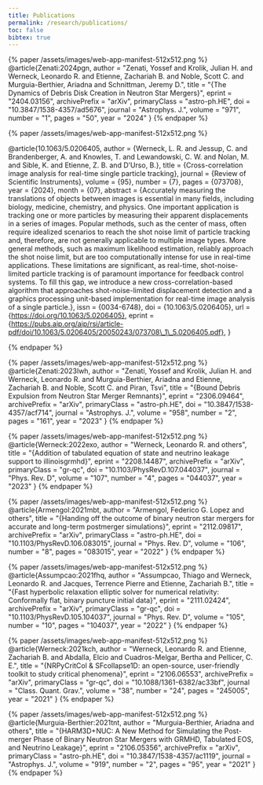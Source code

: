 ```yaml
---
title: Publications
permalink: /research/publications/
toc: false
bibtex: true
---
```


{% paper /assets/images/web-app-manifest-512x512.png %}
@article{Zenati:2024pgn,
    author = "Zenati, Yossef and Krolik, Julian H. and Werneck, Leonardo R. and Etienne, Zachariah B. and Noble, Scott C. and Murguia-Berthier, Ariadna and Schnittman, Jeremy D.",
    title = "{The Dynamics of Debris Disk Creation in Neutron Star Mergers}",
    eprint = "2404.03156",
    archivePrefix = "arXiv",
    primaryClass = "astro-ph.HE",
    doi = "10.3847/1538-4357/ad5676",
    journal = "Astrophys. J.",
    volume = "971",
    number = "1",
    pages = "50",
    year = "2024"
}
{% endpaper %}

{% paper /assets/images/web-app-manifest-512x512.png %}

@article{10.1063/5.0206405,
    author = {Werneck, L. R. and Jessup, C. and Brandenberger, A. and Knowles, T. and Lewandowski, C. W. and Nolan, M. and Sible, K. and Etienne, Z. B. and D’Urso, B.},
    title = {Cross-correlation image analysis for real-time single particle tracking},
    journal = {Review of Scientific Instruments},
    volume = {95},
    number = {7},
    pages = {073708},
    year = {2024},
    month = {07},
    abstract = {Accurately measuring the translations of objects between images is essential in many fields, including biology, medicine, chemistry, and physics. One important application is tracking one or more particles by measuring their apparent displacements in a series of images. Popular methods, such as the center of mass, often require idealized scenarios to reach the shot noise limit of particle tracking and, therefore, are not generally applicable to multiple image types. More general methods, such as maximum likelihood estimation, reliably approach the shot noise limit, but are too computationally intense for use in real-time applications. These limitations are significant, as real-time, shot-noise-limited particle tracking is of paramount importance for feedback control systems. To fill this gap, we introduce a new cross-correlation-based algorithm that approaches shot-noise-limited displacement detection and a graphics processing unit-based implementation for real-time image analysis of a single particle.},
    issn = {0034-6748},
    doi = {10.1063/5.0206405},
    url = {https://doi.org/10.1063/5.0206405},
    eprint = {https://pubs.aip.org/aip/rsi/article-pdf/doi/10.1063/5.0206405/20050243/073708\_1\_5.0206405.pdf},
}



{% endpaper %}

{% paper /assets/images/web-app-manifest-512x512.png %}
@article{Zenati:2023lwh,
    author = "Zenati, Yossef and Krolik, Julian H. and Werneck, Leonardo R. and Murguia-Berthier, Ariadna and Etienne, Zachariah B. and Noble, Scott C. and Piran, Tsvi",
    title = "{Bound Debris Expulsion from Neutron Star Merger Remnants}",
    eprint = "2306.09464",
    archivePrefix = "arXiv",
    primaryClass = "astro-ph.HE",
    doi = "10.3847/1538-4357/acf714",
    journal = "Astrophys. J.",
    volume = "958",
    number = "2",
    pages = "161",
    year = "2023"
}
{% endpaper %}

{% paper /assets/images/web-app-manifest-512x512.png %}
@article{Werneck:2022exo,
    author = "Werneck, Leonardo R. and others",
    title = "{Addition of tabulated equation of state and neutrino leakage support to illinoisgrmhd}",
    eprint = "2208.14487",
    archivePrefix = "arXiv",
    primaryClass = "gr-qc",
    doi = "10.1103/PhysRevD.107.044037",
    journal = "Phys. Rev. D",
    volume = "107",
    number = "4",
    pages = "044037",
    year = "2023"
}
{% endpaper %}

{% paper /assets/images/web-app-manifest-512x512.png %}
@article{Armengol:2021mbt,
    author = "Armengol, Federico G. Lopez and others",
    title = "{Handing off the outcome of binary neutron star mergers for accurate and long-term postmerger simulations}",
    eprint = "2112.09817",
    archivePrefix = "arXiv",
    primaryClass = "astro-ph.HE",
    doi = "10.1103/PhysRevD.106.083015",
    journal = "Phys. Rev. D",
    volume = "106",
    number = "8",
    pages = "083015",
    year = "2022"
}
{% endpaper %}

{% paper /assets/images/web-app-manifest-512x512.png %}
@article{Assumpcao:2021fhq,
    author = "Assumpcao, Thiago and Werneck, Leonardo R. and Jacques, Terrence Pierre and Etienne, Zachariah B.",
    title = "{Fast hyperbolic relaxation elliptic solver for numerical relativity: Conformally flat, binary puncture initial data}",
    eprint = "2111.02424",
    archivePrefix = "arXiv",
    primaryClass = "gr-qc",
    doi = "10.1103/PhysRevD.105.104037",
    journal = "Phys. Rev. D",
    volume = "105",
    number = "10",
    pages = "104037",
    year = "2022"
}
{% endpaper %}

{% paper /assets/images/web-app-manifest-512x512.png %}
@article{Werneck:2021kch,
    author = "Werneck, Leonardo R. and Etienne, Zachariah B. and Abdalla, Elcio and Cuadros-Melgar, Bertha and Pellicer, C. E.",
    title = "{NRPyCritCol \& SFcollapse1D: an open-source, user-friendly toolkit to study critical phenomena}",
    eprint = "2106.06553",
    archivePrefix = "arXiv",
    primaryClass = "gr-qc",
    doi = "10.1088/1361-6382/ac33bf",
    journal = "Class. Quant. Grav.",
    volume = "38",
    number = "24",
    pages = "245005",
    year = "2021"
}
{% endpaper %}

{% paper /assets/images/web-app-manifest-512x512.png %}
@article{Murguia-Berthier:2021tnt,
    author = "Murguia-Berthier, Ariadna and others",
    title = "{HARM3D+NUC: A New Method for Simulating the Post-merger Phase of Binary Neutron Star Mergers with GRMHD, Tabulated EOS, and Neutrino Leakage}",
    eprint = "2106.05356",
    archivePrefix = "arXiv",
    primaryClass = "astro-ph.HE",
    doi = "10.3847/1538-4357/ac1119",
    journal = "Astrophys. J.",
    volume = "919",
    number = "2",
    pages = "95",
    year = "2021"
}
{% endpaper %}

